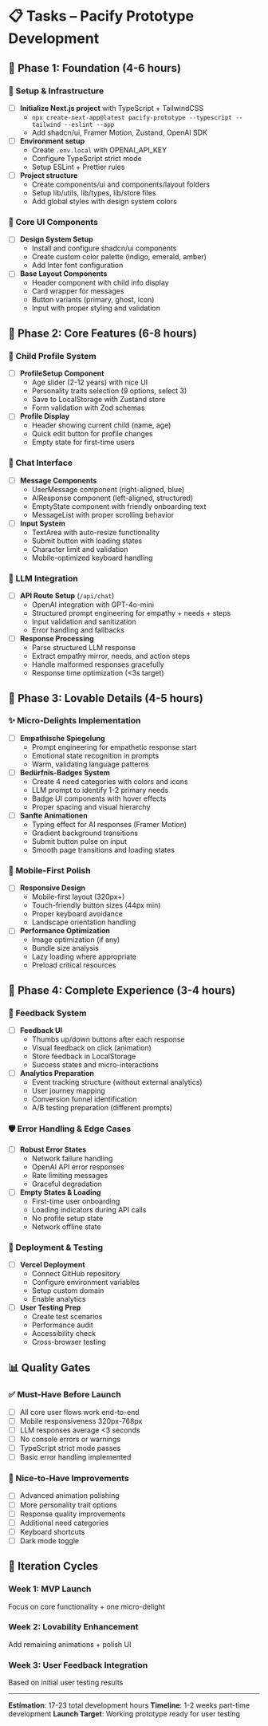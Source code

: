 # 📋 Tasks – Pacify Prototype Development

## 🚀 Phase 1: Foundation (4-6 hours)

### 🤖 Setup & Infrastructure
- [ ] **Initialize Next.js project** with TypeScript + TailwindCSS
  - `npx create-next-app@latest pacify-prototype --typescript --tailwind --eslint --app`
  - Add shadcn/ui, Framer Motion, Zustand, OpenAI SDK
- [ ] **Environment setup** 
  - Create `.env.local` with OPENAI_API_KEY
  - Configure TypeScript strict mode
  - Setup ESLint + Prettier rules
- [ ] **Project structure**
  - Create components/ui and components/layout folders
  - Setup lib/utils, lib/types, lib/store files
  - Add global styles with design system colors

### 🎨 Core UI Components  
- [ ] **Design System Setup**
  - Install and configure shadcn/ui components
  - Create custom color palette (indigo, emerald, amber)
  - Add Inter font configuration
- [ ] **Base Layout Components**
  - Header component with child info display
  - Card wrapper for messages
  - Button variants (primary, ghost, icon)
  - Input with proper styling and validation

## 🚀 Phase 2: Core Features (6-8 hours)

### 👶 Child Profile System
- [ ] **ProfileSetup Component**
  - Age slider (2-12 years) with nice UI
  - Personality traits selection (9 options, select 3)
  - Save to LocalStorage with Zustand store
  - Form validation with Zod schemas
- [ ] **Profile Display**
  - Header showing current child (name, age)
  - Quick edit button for profile changes
  - Empty state for first-time users

### 💬 Chat Interface
- [ ] **Message Components**
  - UserMessage component (right-aligned, blue)
  - AIResponse component (left-aligned, structured)
  - EmptyState component with friendly onboarding text
  - MessageList with proper scrolling behavior
- [ ] **Input System**
  - TextArea with auto-resize functionality
  - Submit button with loading states
  - Character limit and validation
  - Mobile-optimized keyboard handling

### 🤖 LLM Integration
- [ ] **API Route Setup** (`/api/chat`)
  - OpenAI integration with GPT-4o-mini
  - Structured prompt engineering for empathy + needs + steps
  - Input validation and sanitization
  - Error handling and fallbacks
- [ ] **Response Processing**
  - Parse structured LLM response 
  - Extract empathy mirror, needs, and action steps
  - Handle malformed responses gracefully
  - Response time optimization (<3s target)

## 🚀 Phase 3: Lovable Details (4-5 hours)

### ✨ Micro-Delights Implementation
- [ ] **Empathische Spiegelung**
  - Prompt engineering for empathetic response start
  - Emotional state recognition in prompts
  - Warm, validating language patterns
- [ ] **Bedürfnis-Badges System**
  - Create 4 need categories with colors and icons
  - LLM prompt to identify 1-2 primary needs
  - Badge UI components with hover effects
  - Proper spacing and visual hierarchy
- [ ] **Sanfte Animationen**  
  - Typing effect for AI responses (Framer Motion)
  - Gradient background transitions
  - Submit button pulse on input
  - Smooth page transitions and loading states

### 📱 Mobile-First Polish
- [ ] **Responsive Design**
  - Mobile-first layout (320px+)
  - Touch-friendly button sizes (44px min)
  - Proper keyboard avoidance
  - Landscape orientation handling
- [ ] **Performance Optimization**
  - Image optimization (if any)
  - Bundle size analysis
  - Lazy loading where appropriate
  - Preload critical resources

## 🚀 Phase 4: Complete Experience (3-4 hours)

### 🔄 Feedback System
- [ ] **Feedback UI**
  - Thumbs up/down buttons after each response
  - Visual feedback on click (animation)
  - Store feedback in LocalStorage
  - Success states and micro-interactions
- [ ] **Analytics Preparation**
  - Event tracking structure (without external analytics)
  - User journey mapping
  - Conversion funnel identification
  - A/B testing preparation (different prompts)

### 🛡️ Error Handling & Edge Cases
- [ ] **Robust Error States**
  - Network failure handling
  - OpenAI API error responses
  - Rate limiting messages
  - Graceful degradation
- [ ] **Empty States & Loading**
  - First-time user onboarding
  - Loading indicators during API calls
  - No profile setup state
  - Network offline state

### 🚀 Deployment & Testing
- [ ] **Vercel Deployment**
  - Connect GitHub repository
  - Configure environment variables
  - Setup custom domain
  - Enable analytics
- [ ] **User Testing Prep**
  - Create test scenarios
  - Performance audit
  - Accessibility check
  - Cross-browser testing

## 📊 Quality Gates

### ✅ Must-Have Before Launch
- [ ] All core user flows work end-to-end
- [ ] Mobile responsiveness 320px-768px
- [ ] LLM responses average <3 seconds
- [ ] No console errors or warnings
- [ ] TypeScript strict mode passes
- [ ] Basic error handling implemented

### 🎯 Nice-to-Have Improvements
- [ ] Advanced animation polishing
- [ ] More personality trait options
- [ ] Response quality improvements
- [ ] Additional need categories
- [ ] Keyboard shortcuts
- [ ] Dark mode toggle

## 🔄 Iteration Cycles

### Week 1: MVP Launch
Focus on core functionality + one micro-delight

### Week 2: Lovability Enhancement  
Add remaining animations + polish UI

### Week 3: User Feedback Integration
Based on initial user testing results

---

**Estimation**: 17-23 total development hours
**Timeline**: 1-2 weeks part-time development
**Launch Target**: Working prototype ready for user testing 